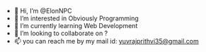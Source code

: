 - 👋 Hi, I’m @ElonNPC
- 👀 I’m interested in Obviously Programming
- 🌱 I’m currently learning Web Development
- 💞️ I’m looking to collaborate on ?
- 📫 you can reach me by my mail id: yuvrajprithvi35@gmail.com

<!---
ElonNPC/ElonNPC is a ✨ special ✨ repository because its `README.md` (this file) appears on your GitHub profile.
You can click the Preview link to take a look at your changes.
--->
